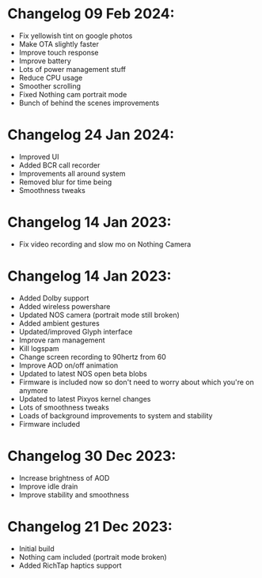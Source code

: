 # Changelog 09 Feb 2024:
- Fix yellowish tint on google photos
- Make OTA slightly faster
- Improve touch response
- Improve battery
- Lots of power management stuff
- Reduce CPU usage
- Smoother scrolling
- Fixed Nothing cam portrait mode
- Bunch of behind the scenes improvements

# Changelog 24 Jan 2024:
- Improved UI
- Added BCR call recorder
- Improvements all around system
- Removed blur for time being
- Smoothness tweaks

# Changelog 14 Jan 2023:
- Fix video recording and slow mo on Nothing Camera

# Changelog 14 Jan 2023:
- Added Dolby support
- Added wireless powershare
- Updated NOS camera (portrait mode still broken)
- Added ambient gestures
- Updated/improved Glyph interface
- Improve ram management
- Kill logspam
- Change screen recording to 90hertz from 60
- Improve AOD on/off animation
- Updated to latest NOS open beta blobs
- Firmware is included now so don't need to worry about which you're on anymore
- Updated to latest Pixyos kernel changes
- Lots of smoothness tweaks
- Loads of background improvements to system and stability
- Firmware included

# Changelog 30 Dec 2023:
- Increase brightness of AOD
- Improve idle drain
- Improve stability and smoothness

# Changelog 21 Dec 2023:
- Initial build
- Nothing cam included (portrait mode broken)
- Added RichTap haptics support

